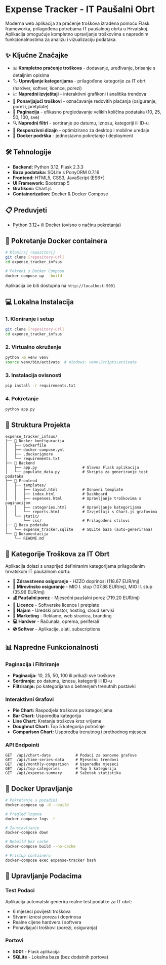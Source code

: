 # Expense Tracker - IT Paušalni Obrt

Moderna web aplikacija za praćenje troškova izrađena pomoću Flask frameworka, prilagođena potrebama IT paušalnog obrta u Hrvatskoj. Aplikacija omogućuje kompletno upravljanje troškovima s naprednim funkcionalnostima za analizu i vizualizaciju podataka.

## ✨ Ključne Značajke

- 📊 **Kompletno praćenje troškova** - dodavanje, uređivanje, brisanje s detaljnim opisima
- 🏷️ **Upravljanje kategorijama** - prilagođene kategorije za IT obrt (hardver, softver, licence, porezi)
- 📈 **Napredni izvještaji** - interaktivni grafikoni i analitika trendova
- 🔄 **Ponavljajući troškovi** - označavanje redovitih plaćanja (osiguranje, porezi, pretplate)
- 📃 **Paginacija** - efikasno pregledavanje velikih količina podataka (10, 25, 50, 100, sve)
- 🔍 **Napredni filtri** - sortiranje po datumu, iznosu, kategoriji ili ID-u
- 📱 **Responzivni dizajn** - optimizirano za desktop i mobilne uređaje
- 🐳 **Docker podrška** - jednostavno pokretanje i deployment

## 🛠️ Tehnologije

- **Backend:** Python 3.12, Flask 2.3.3
- **Baza podataka:** SQLite s PonyORM 0.7.16
- **Frontend:** HTML5, CSS3, JavaScript (ES6+)
- **UI Framework:** Bootstrap 5
- **Grafikoni:** Chart.js
- **Containerization:** Docker & Docker Compose

## 📋 Preduvjeti

- Python 3.12+ ili Docker (ovisno o načinu pokretanja)

## 🚀 Pokretanje Docker containera

```bash
# Kloniraj repozitorij
git clone [repository-url]
cd expense_tracker_infsus

# Pokreni s Docker Compose
docker-compose up --build
```

Aplikacija će biti dostupna na `http://localhost:5001`

## 💻 Lokalna Instalacija

### 1. Kloniranje i setup
```bash
git clone [repository-url]
cd expense_tracker_infsus
```

### 2. Virtualno okruženje
```bash
python -m venv venv
source venv/bin/activate  # Windows: venv\Scripts\activate
```

### 3. Instalacija ovisnosti
```bash
pip install -r requirements.txt
```

### 4. Pokretanje
```bash
python app.py
```

## 📁 Struktura Projekta

```
expense_tracker_infsus/
├── 🐳 Docker konfiguracija
│   ├── Dockerfile
│   ├── docker-compose.yml
│   ├── .dockerignore
│   └── requirements.txt
├── 🐍 Backend
│   ├── app.py                    # Glavna Flask aplikacija
│   └── populate_data.py          # Skripta za generiranje test podataka
├── 🎨 Frontend
│   ├── templates/
│   │   ├── layout.html           # Osnovni template
│   │   ├── index.html            # Dashboard
│   │   ├── expenses.html         # Upravljanje troškovima s paginacijom
│   │   ├── categories.html       # Upravljanje kategorijama
│   │   └── reports.html          # Izvještaji s Chart.js grafovima
│   └── static/
│       └── css/                  # Prilagođeni stilovi
├── 💾 Baza podataka
│   └── expense_tracker.sqlite    # SQLite baza (auto-generirana)
└── 📄 Dokumentacija
    └── README.md
```

## 🎯 Kategorije Troškova za IT Obrt

Aplikacija dolazi s unaprijed definiranim kategorijama prilagođenim hrvatskom IT paušalnom obrtu:

- **💊 Zdravstveno osiguranje** - HZZO doprinosi (118.67 EUR/mj)
- **👴 Mirovinsko osiguranje** - MIO I. stup (107.88 EUR/mj), MIO II. stup (35.96 EUR/mj)
- **💰 Paušalni porez** - Mjesečni paušalni porez (719.20 EUR/mj)
- **📜 Licence** - Softverske licence i pretplate
- **🏢 Najam** - Uredski prostor, hosting, cloud servisi
- **📢 Marketing** - Reklame, web stranica, branding
- **💻 Hardver** - Računala, oprema, periferali
- **💿 Softver** - Aplikacije, alati, subscriptions

## 📊 Napredne Funkcionalnosti

### Paginacija i Filtriranje
- **Paginacija:** 10, 25, 50, 100 ili prikaži sve troškove
- **Sortiranje:** po datumu, iznosu, kategoriji ili ID-u
- **Filtriranje:** po kategorijama s behrenjem trenutnih postavki

### Interaktivni Grafovi
- **Pie Chart:** Raspodjela troškova po kategorijama
- **Bar Chart:** Usporedba kategorija
- **Line Chart:** Kretanje troškova kroz vrijeme
- **Doughnut Chart:** Top 5 kategorija potrošnje
- **Comparison Chart:** Usporedba trenutnog i prethodnog mjeseca

### API Endpointi
```
GET  /api/chart-data           # Podaci za osnovne grafove
GET  /api/time-series-data     # Mjesečni trendovi
GET  /api/monthly-comparison   # Usporedba mjeseci
GET  /api/top-categories       # Top 5 kategorija
GET  /api/expense-summary      # Sažetak statistika
```

## 🐳 Docker Upravljanje

```bash
# Pokretanje u pozadini
docker-compose up -d --build

# Pregled logova
docker-compose logs -f

# Zaustavljanje
docker-compose down

# Rebuild bez cache
docker-compose build --no-cache

# Pristup containeru
docker-compose exec expense-tracker bash
```

## 💾 Upravljanje Podacima

### Test Podaci
Aplikacija automatski generira realne test podatke za IT obrt:
- 6 mjeseci povijesti troškova
- Stvarni iznosi poreza i doprinosa
- Realne cijene hardvera i softvera
- Ponavljajući troškovi (porezi, osiguranja)

### Portovi
- **5001** - Flask aplikacija
- **SQLite** - Lokalna baza (bez dodatnih portova)